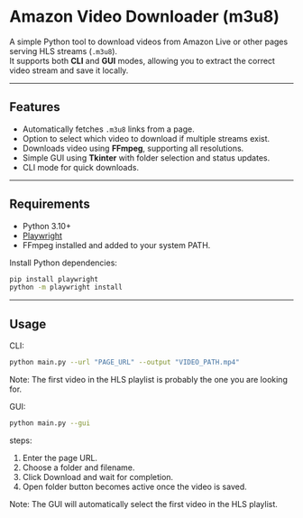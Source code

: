 # Amazon Video Downloader (m3u8)

A simple Python tool to download videos from Amazon Live or other pages serving HLS streams (`.m3u8`).  
It supports both **CLI** and **GUI** modes, allowing you to extract the correct video stream and save it locally.

---

## Features

- Automatically fetches `.m3u8` links from a page.
- Option to select which video to download if multiple streams exist.
- Downloads video using **FFmpeg**, supporting all resolutions.
- Simple GUI using **Tkinter** with folder selection and status updates.
- CLI mode for quick downloads.

---

## Requirements

- Python 3.10+
- [Playwright](https://playwright.dev/python/)
- FFmpeg installed and added to your system PATH.

Install Python dependencies:

```bash
pip install playwright
python -m playwright install
```

---
## Usage

CLI: 

```bash
python main.py --url "PAGE_URL" --output "VIDEO_PATH.mp4"
```
Note:
The first video in the HLS playlist is probably the one you are looking for.


GUI:

```bash
python main.py --gui
```

steps:
1. Enter the page URL.
2. Choose a folder and filename.
3. Click Download and wait for completion.
4. Open folder button becomes active once the video is saved.

Note:
The GUI will automatically select the first video in the HLS playlist.
